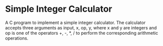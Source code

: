 # Simple Integer Calculator

A C program to implement a simple integer calculator. The calculator accepts three arguments as input, x, op, y, where x and y are integers and op is one of the operators +, -, *, / to perform the corresponding arithmetic operations.

